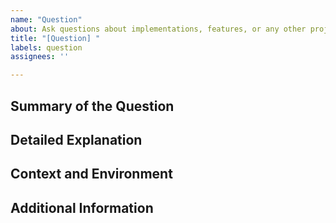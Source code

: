 ```yaml
---
name: "Question"
about: Ask questions about implementations, features, or any other project-related inquiries
title: "[Question] "
labels: question
assignees: ''

---
```


## Summary of the Question

<!-- Briefly describe your question here. Try to make it clear and concise. -->

## Detailed Explanation

<!--
Provide a more detailed description of your question. Include any specific aspects of the project you're referring to, code snippets if applicable, and any attempts you've made to solve the issue on your own.
-->

## Context and Environment

<!--
Provide any relevant information about your environment:
- Project version
- Operating system and version
- Any other relevant environment details
-->

## Additional Information

<!-- 
If you have any screenshots, logs, or other files that might be helpful in addressing your question, please attach them here.
-->
